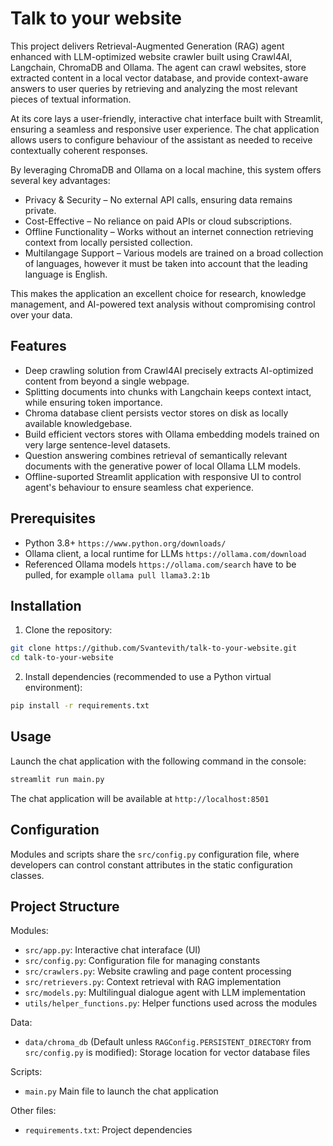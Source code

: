 # Talk to your website

This project delivers Retrieval-Augmented Generation (RAG) agent enhanced with LLM-optimized website crawler built using Crawl4AI, Langchain, ChromaDB and Ollama. The agent can crawl websites, store extracted content in a local vector database, and provide context-aware answers to user queries by retrieving and analyzing the most relevant pieces of textual information.

At its core lays a user-friendly, interactive chat interface built with Streamlit, ensuring a seamless and responsive user experience. The chat application allows users to configure behaviour of the assistant as needed to receive contextually coherent responses.

By leveraging ChromaDB and Ollama on a local machine, this system offers several key advantages:
- Privacy & Security – No external API calls, ensuring data remains private.
- Cost-Effective – No reliance on paid APIs or cloud subscriptions.
- Offline Functionality – Works without an internet connection retrieving context from locally persisted collection.
- Multilangage Support – Various models are trained on a broad collection of languages, however it must be taken into account that the leading language is English.

This makes the application an excellent choice for research, knowledge management, and AI-powered text analysis without compromising control over your data. 

## Features

- Deep crawling solution from Crawl4AI precisely extracts AI-optimized content from beyond a single webpage. 
- Splitting documents into chunks with Langchain keeps context intact, while ensuring token importance.
- Chroma database client persists vector stores on disk as locally available knowledgebase.
- Build efficient vectors stores with Ollama embedding models trained on very large sentence-level datasets.
- Question answering combines retrieval of semantically relevant documents with the generative power of local Ollama LLM models.
- Offline-suported Streamlit application with responsive UI to control agent's behaviour to ensure seamless chat experience.

## Prerequisites

- Python 3.8+ `https://www.python.org/downloads/`
- Ollama client, a local runtime for LLMs `https://ollama.com/download`
- Referenced Ollama models `https://ollama.com/search` have to be pulled, for example `ollama pull llama3.2:1b`

## Installation

1. Clone the repository:
```bash
git clone https://github.com/Svantevith/talk-to-your-website.git
cd talk-to-your-website
```

2. Install dependencies (recommended to use a Python virtual environment):
```bash
pip install -r requirements.txt
```

## Usage

Launch the chat application with the following command in the console:

```bash
streamlit run main.py
```

The chat application will be available at `http://localhost:8501`

## Configuration

Modules and scripts share the `src/config.py` configuration file, where developers can control constant attributes in the static configuration classes. 

## Project Structure

Modules:
- `src/app.py`: Interactive chat interaface (UI)
- `src/config.py`: Configuration file for managing constants
- `src/crawlers.py`: Website crawling and page content processing
- `src/retrievers.py`: Context retrieval with RAG implementation
- `src/models.py`: Multilingual dialogue agent with LLM implementation
- `utils/helper_functions.py`: Helper functions used across the modules

Data:
- `data/chroma_db` (Default unless `RAGConfig.PERSISTENT_DIRECTORY` from `src/config.py` is modified): Storage location for vector database files

Scripts:
- `main.py` Main file to launch the chat application

Other files:
- `requirements.txt`: Project dependencies